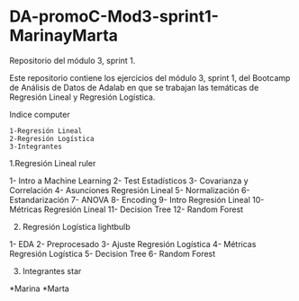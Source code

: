 # DA-promoC-Mod3-sprint1-MarinayMarta


Repositorio del módulo 3, sprint 1.

Este repositorio contiene los ejercicios del módulo 3, sprint 1, del Bootcamp de Análisis de Datos de Adalab en que se trabajan las temáticas de Regresión Lineal y Regresión Logística.


Indice computer

    1-Regresión Lineal
    2-Regresión Logística
    3-Integrantes

1.Regresión Lineal ruler

1- Intro a Machine Learning
2- Test Estadísticos
3- Covarianza y Correlación
4- Asunciones Regresión Lineal
5- Normalización
6- Estandarización
7- ANOVA
8- Encoding
9- Intro Regresión Lineal
10- Métricas Regresión Lineal
11- Decision Tree
12- Random Forest


2. Regresión Logística lightbulb

1- EDA
2- Preprocesado
3- Ajuste Regresión Logística
4- Métricas Regresión Logística
5- Decision Tree
6- Random Forest


3. Integrantes star

*Marina *Marta
